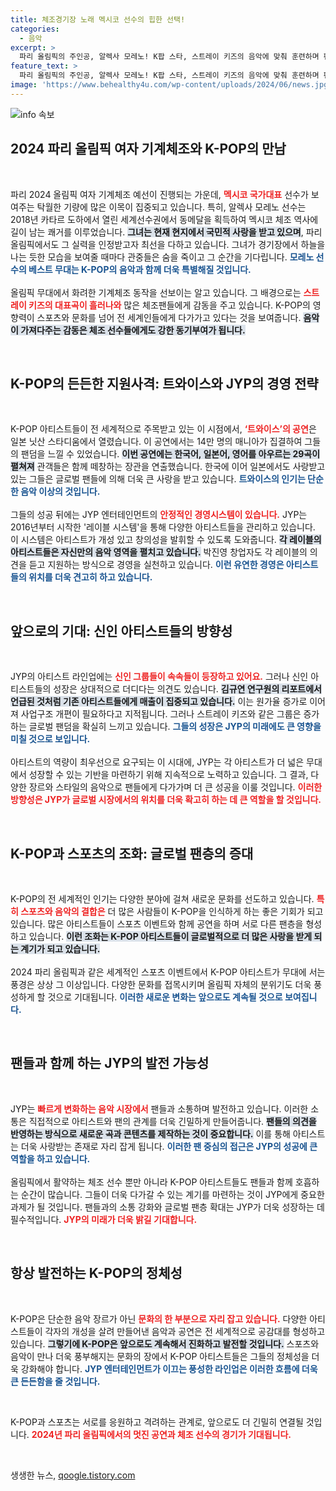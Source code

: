 ```yaml
---
title: 체조경기장 노래 멕시코 선수의 힙한 선택!
categories:
  - 음악
excerpt: >
  파리 올림픽의 주인공, 알렉사 모레노! K팝 스타, 스트레이 키즈의 음악에 맞춰 훈련하며 팬들의 열렬한 지지를 받는 그녀의 이야기를 만나보세요. 해외에서 불러일으키는 한국 문화를 통한 강한 연대감은 과연 어떤 변화를 가져올까요? 클릭하세요!
feature_text: >
  파리 올림픽의 주인공, 알렉사 모레노! K팝 스타, 스트레이 키즈의 음악에 맞춰 훈련하며 팬들의 열렬한 지지를 받는 그녀의 이야기를 만나보세요. 해외에서 불러일으키는 한국 문화를 통한 강한 연대감은 과연 어떤 변화를 가져올까요? 클릭하세요!
image: 'https://www.behealthy4u.com/wp-content/uploads/2024/06/news.jpg'
---
```


<p><img src="https://www.behealthy4u.com/wp-content/uploads/2024/06/news.jpg" alt="info 속보" /></p>

<h2 data-ke-size="size26">2024 파리 올림픽 여자 기계체조와 K-POP의 만남</h2>

<p data-ke-size="size16">&nbsp;</p>

<p>파리 2024 올림픽 여자 기계체조 예선이 진행되는 가운데, <b><span style="color: #ee2323;">멕시코 국가대표</span></b> 선수가 보여주는 탁월한 기량에 많은 이목이 집중되고 있습니다. 특히, 알렉사 모레노 선수는 2018년 카타르 도하에서 열린 세계선수권에서 동메달을 획득하여 멕시코 체조 역사에 길이 남는 쾌거를 이루었습니다. <b><span style="background-color: #21538527;">그녀는 현재 현지에서 국민적 사랑을 받고 있으며</span></b>, 파리 올림픽에서도 그 실력을 인정받고자 최선을 다하고 있습니다. 그녀가 경기장에서 하늘을 나는 듯한 모습을 보여줄 때마다 관중들은 숨을 죽이고 그 순간을 기다립니다. <b><span style="color: #1a5490;">모레노 선수의 베스트 무대는 K-POP의 음악과 함께 더욱 특별해질 것입니다.</span></b><br>
<br>
올림픽 무대에서 화려한 기계체조 동작을 선보이는 알고 있습니다. 그 배경으로는 <b><span style="color: #ee2323;">스트레이 키즈의 대표곡이 흘러나와</span></b> 많은 체조팬들에게 감동을 주고 있습니다. K-POP의 영향력이 스포츠와 문화를 넘어 전 세계인들에게 다가가고 있다는 것을 보여줍니다. <b><span style="background-color: #21538527;">음악이 가져다주는 감동은 체조 선수들에게도 강한 동기부여가 됩니다.</span></b> </p>

<p data-ke-size="size16">&nbsp;</p>

<h2 data-ke-size="size26">K-POP의 든든한 지원사격: 트와이스와 JYP의 경영 전략</h2>

<p data-ke-size="size16">&nbsp;</p>

<p>K-POP 아티스트들이 전 세계적으로 주목받고 있는 이 시점에서, <b><span style="color: #ee2323;">‘트와이스’의 공연</span></b>은 일본 닛산 스타디움에서 열렸습니다. 이 공연에서는 14만 명의 매니아가 집결하여 그들의 팬덤을 느낄 수 있었습니다. <b><span style="background-color: #21538527;">이번 공연에는 한국어, 일본어, 영어를 아우르는 29곡이 펼쳐져</span></b> 관객들은 함께 떼창하는 장관을 연출했습니다. 한국에 이어 일본에서도 사랑받고 있는 그들은 글로벌 팬들에 의해 더욱 큰 사랑을 받고 있습니다. <b><span style="color: #1a5490;">트와이스의 인기는 단순한 음악 이상의 것입니다.</span></b><br>
<br>
그들의 성공 뒤에는 JYP 엔터테인먼트의 <b><span style="color: #ee2323;">안정적인 경영시스템이 있습니다.</span></b> JYP는 2016년부터 시작한 '레이블 시스템'을 통해 다양한 아티스트들을 관리하고 있습니다. 이 시스템은 아티스트가 개성 있고 창의성을 발휘할 수 있도록 도와줍니다. <b><span style="background-color: #21538527;">각 레이블의 아티스트들은 자신만의 음악 영역을 펼치고 있습니다.</span></b> 박진영 창업자도 각 레이블의 의견을 듣고 지원하는 방식으로 경영을 실천하고 있습니다. <b><span style="color: #1a5490;">이런 유연한 경영은 아티스트들의 위치를 더욱 견고히 하고 있습니다.</span></b></p>

<p data-ke-size="size16">&nbsp;</p>

<h2 data-ke-size="size26">앞으로의 기대: 신인 아티스트들의 방향성</h2>

<p data-ke-size="size16">&nbsp;</p>

<p>JYP의 아티스트 라인업에는 <b><span style="color: #ee2323;">신인 그룹들이 속속들이 등장하고 있어요.</span></b> 그러나 신인 아티스트들의 성장은 상대적으로 더디다는 의견도 있습니다. <b><span style="background-color: #21538527;">김규연 연구원의 리포트에서 언급된 것처럼 기존 아티스트들에게 매출이 집중되고 있습니다.</span></b> 이는 원가율 증가로 이어져 사업구조 개편이 필요하다고 지적됩니다. 그러나 스트레이 키즈와 같은 그룹은 증가하는 글로벌 팬덤을 확실히 느끼고 있습니다. <b><span style="color: #1a5490;">그들의 성장은 JYP의 미래에도 큰 영향을 미칠 것으로 보입니다.</span></b><br>
<br>
아티스트의 역량이 최우선으로 요구되는 이 시대에, JYP는 각 아티스트가 더 넓은 무대에서 성장할 수 있는 기반을 마련하기 위해 지속적으로 노력하고 있습니다. 그 결과, 다양한 장르와 스타일의 음악으로 팬들에게 다가가며 더 큰 성공을 이룰 것입니다. <b><span style="color: #ee2323;">이러한 방향성은 JYP가 글로벌 시장에서의 위치를 더욱 확고히 하는 데 큰 역할을 할 것입니다.</span></b></p>

<p data-ke-size="size16">&nbsp;</p>

<h2 data-ke-size="size26">K-POP과 스포츠의 조화: 글로벌 팬층의 증대</h2>

<p data-ke-size="size16">&nbsp;</p>

<p>K-POP의 전 세계적인 인기는 다양한 분야에 걸쳐 새로운 문화를 선도하고 있습니다. <b><span style="color: #ee2323;">특히 스포츠와 음악의 결합은</span></b> 더 많은 사람들이 K-POP을 인식하게 하는 좋은 기회가 되고 있습니다. 많은 아티스트들이 스포츠 이벤트와 함께 공연을 하며 서로 다른 팬층을 형성하고 있습니다. <b><span style="background-color: #21538527;">이런 조화는 K-POP 아티스트들이 글로벌적으로 더 많은 사랑을 받게 되는 계기가 되고 있습니다.</span></b><br>
<br>
2024 파리 올림픽과 같은 세계적인 스포츠 이벤트에서 K-POP 아티스트가 무대에 서는 풍경은 상상 그 이상입니다. 다양한 문화를 접목시키며 올림픽 자체의 분위기도 더욱 풍성하게 할 것으로 기대됩니다. <b><span style="color: #1a5490;">이러한 새로운 변화는 앞으로도 계속될 것으로 보여집니다.</span></b></p>

<p data-ke-size="size16">&nbsp;</p>

<h2 data-ke-size="size26">팬들과 함께 하는 JYP의 발전 가능성</h2>

<p data-ke-size="size16">&nbsp;</p>

<p>JYP는 <b><span style="color: #ee2323;">빠르게 변화하는 음악 시장에서</span></b> 팬들과 소통하며 발전하고 있습니다. 이러한 소통은 직접적으로 아티스트와 팬의 관계를 더욱 긴밀하게 만들어줍니다. <b><span style="background-color: #21538527;">팬들의 의견을 반영하는 방식으로 새로운 곡과 콘텐츠를 제작하는 것이 중요합니다.</span></b> 이를 통해 아티스트는 더욱 사랑받는 존재로 자리 잡게 됩니다. <b><span style="color: #1a5490;">이러한 팬 중심의 접근은 JYP의 성공에 큰 역할을 하고 있습니다.</span></b><br>
<br>
올림픽에서 활약하는 체조 선수 뿐만 아니라 K-POP 아티스트들도 팬들과 함께 호흡하는 순간이 많습니다. 그들이 더욱 다가갈 수 있는 계기를 마련하는 것이 JYP에게 중요한 과제가 될 것입니다. 팬들과의 소통 강화와 글로벌 팬층 확대는 JYP가 더욱 성장하는 데 필수적입니다. <b><span style="color: #ee2323;">JYP의 미래가 더욱 밝길 기대합니다.</span></b></p>

<p data-ke-size="size16">&nbsp;</p>

<h2 data-ke-size="size26">항상 발전하는 K-POP의 정체성</h2>

<p data-ke-size="size16">&nbsp;</p>

<p>K-POP은 단순한 음악 장르가 아닌 <b><span style="color: #ee2323;">문화의 한 부분으로 자리 잡고 있습니다.</span></b> 다양한 아티스트들이 각자의 개성을 살려 만들어낸 음악과 공연은 전 세계적으로 공감대를 형성하고 있습니다. <b><span style="background-color: #21538527;">그렇기에 K-POP은 앞으로도 계속해서 진화하고 발전할 것입니다.</span></b> 스포츠와 음악이 만나 더욱 풍부해지는 문화의 장에서 K-POP 아티스트들은 그들의 정체성을 더욱 강화해야 합니다. <b><span style="color: #1a5490;">JYP 엔터테인먼트가 이끄는 풍성한 라인업은 이러한 흐름에 더욱 큰 든든함을 줄 것입니다.</span></b></p>

<p data-ke-size="size16">&nbsp;</p>

<p>K-POP과 스포츠는 서로를 응원하고 격려하는 관계로, 앞으로도 더 긴밀히 연결될 것입니다. <b><span style="color: #ee2323;">2024년 파리 올림픽에서의 멋진 공연과 체조 선수의 경기가 기대됩니다.</span></b> </p>

<p data-ke-size="size16">&nbsp;</p>
생생한 뉴스, <a href="https://qoogle.tistory.com" rel="dofollow">qoogle.tistory.com</a>


